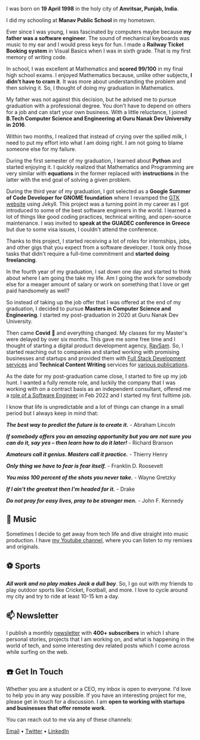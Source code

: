 ---
---

I was born on **19 April 1998** in the holy city of **Amritsar, Punjab, India**.

I did my schooling at **Manav Public School** in my hometown.

Ever since I was young, I was fascinated by computers maybe because **my father was a software engineer**. The sound of mechanical keyboards was music to my ear and I would press keys for fun. I made a **Railway Ticket Booking system** in Visual Basics when I was in sixth grade. That is my first memory of writing code.

In school, I was excellent at Mathematics and **scored 99/100** in my final high school exams. I enjoyed Mathematics because, unlike other subjects, **I didn't have to cram it**. It was more about understanding the problem and then solving it. So, I thought of doing my graduation in Mathematics.

My father was not against this decision, but he advised me to pursue graduation with a professional degree. You don't have to depend on others for a job and can start your own business. With a little reluctance, I joined **B.Tech Computer Science and Engineering at Guru Nanak Dev University in 2016**.

Within two months, I realized that instead of crying over the spilled milk, I need to put my effort into what I am doing right. I am not going to blame someone else for my failure.

During the first semester of my graduation, I learned about **Python** and started enjoying it. I quickly realized that Mathematics and Programming are very similar with **equations** in the former replaced with **instructions** in the latter with the end goal of solving a given problem.

During the third year of my graduation, I got selected as a **Google Summer of Code Developer for GNOME foundation** where I revamped the [GTK website](https://gtk.org) using Jekyll. This project was a turning point in my career as I got introduced to some of the best software engineers in the world. I learned a lot of things like good coding practices, technical writing, and open-source maintenance. I was invited to **speak at the GUADEC conference in Greece** but due to some visa issues, I couldn't attend the conference.

Thanks to this project, I started receiving a lot of roles for internships, jobs, and other gigs that you expect from a software developer. I took only those tasks that didn't require a full-time commitment and **started doing freelancing**.

In the fourth year of my graduation, I sat down one day and started to think about where I am going the take my life. Am I going the work for somebody else for a meager amount of salary or work on something that I love or get paid handsomely as well?

So instead of taking up the job offer that I was offered at the end of my graduation, I decided to pursue **Masters in Computer Science and Engineering**. I started my post-graduation in 2020 at Guru Nanak Dev University.

Then came **Covid** 🦠 and everything changed. My classes for my Master's were delayed by over six months. This gave me some free time and I thought of starting a digital product development agency, [RavSam](https://www.ravsam.in). So, I started reaching out to companies and started working with promising businesses and startups and provided them with [Full Stack Development services](https://www.ravsam.in/services/) and **Technical Content Writing** services for [various publications](/#-technical-content-writing).

As the date for my post-graduation came close, I started to fire up my job hunt. I wanted a fully remote role, and luckily the company that I was working with on a contract basis as an independent consultant, offered me a [role of a Software Engineer](/blog/starting-my-first-full-time-role-as-a-software-engineer) in Feb 2022 and I started my first fulltime job.

I know that life is unpredictable and a lot of things can change in a small period but I always keep in mind that:

**_The best way to predict the future is to create it._** - Abraham Lincoln

**_If somebody offers you an amazing opportunity but you are not sure you can do it, say yes – then learn how to do it later!_** - Richard Branson

**_Amateurs call it genius. Masters call it practice._** - Thierry Henry

**_Only thing we have to fear is fear itself._** - Franklin D. Roosevelt

**_You miss 100 percent of the shots you never take._** - Wayne Gretzky

**_If I ain't the greatest then I'm headed for it._** - Drake

**_Do not pray for easy lives, pray to be stronger men._** - John F. Kennedy

## 🎹 Music

Sometimes I decide to get away from tech life and dive straight into music production. I have [my Youtube channel](https://youtube.com/ravdmusic), where you can listen to my remixes and originals.

## ⚽️ Sports

**_All work and no play makes Jack a dull boy_**. So, I go out with my friends to play outdoor sports like Cricket, Football, and more. I love to cycle around my city and try to ride at least 10-15 km a day.

## 📫 Newsletter

I publish a monthly [newsletter](https://www.ravsam.in/newsletter/) with **400+ subscribers** in which I share personal stories, projects that I am working on, and what is happening in the world of tech, and some interesting dev related posts which I come across while surfing on the web.

## ☎️ Get In Touch

Whether you are a student or a CEO, my inbox is open to everyone. I'd love to help you in any way possible. If you have an interesting project for me, please get in touch for a discussion. I am **open to working with startups and businesses that offer remote work**.

You can reach out to me via any of these channels:

[Email](mailto:ravgeetdhillon@gmail.com) <span class="text-light">&bull;</span>
[Twitter](https://www.twitter.com/ravgeetdhillon) <span class="text-light">&bull;</span>
[LinkedIn](https://www.linkedin.com/in/ravgeetdhillon)
